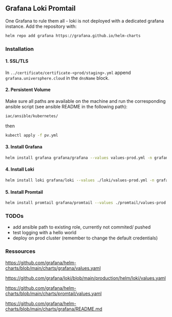 ## Grafana Loki Promtail
One Grafana to rule them all - loki is not deployed with a dedicated grafana instance.
Add the repository with:
```bash
helm repo add grafana https://grafana.github.io/helm-charts
```
### Installation
#### 1. SSL/TLS
In `../certificate/certificate-<prod/staging>.yml` append `grafana.universphere.cloud` in the `dnsName` block.

#### 2. Persistent Volume
Make sure all paths are available on the machine and run the corresponding ansible script (see ansible README in the following path):
```bash
iac/ansible/kubernetes/
```

then

```bash
kubectl apply -f pv.yml
```
#### 3. Install Grafana

```bash
helm install grafana grafana/grafana --values values-prod.yml -n grafana
```

#### 4. Install Loki
```bash
helm install loki grafana/loki --values ./loki/values-prod.yml -n grafana
```
#### 5. Install Promtail
```bash
helm install promtail grafana/promtail --values ./promtail/values-prod.yml -n grafana
```

### TODOs
* add ansible path to existing role, currently not commited/ pushed
* test logging with a hello world
* deploy on prod cluster (remember to change the default credentials)

### Ressources
https://github.com/grafana/helm-charts/blob/main/charts/grafana/values.yaml

https://github.com/grafana/loki/blob/main/production/helm/loki/values.yaml

https://github.com/grafana/helm-charts/blob/main/charts/promtail/values.yaml

https://github.com/grafana/helm-charts/blob/main/charts/grafana/README.md